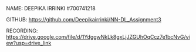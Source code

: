 NAME: DEEPIKA IRRINKI
#700741218 


GITHUB: https://github.com/Deepikairrinki/NN-DL_Assignment3


RECORDING: https://drive.google.com/file/d/1YdggwNkLk8gxLjJZGUhOqCcz7e1bcNvG/view?usp=drive_link
